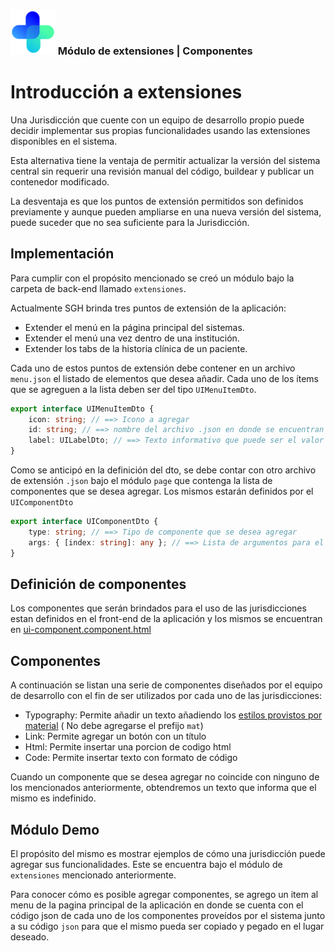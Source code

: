 ### ![logo](../../front-end/apps/projects/hospital/src/assets/custom/icons/icon-72x72.png) Módulo de extensiones | Componentes
 


# Introducción a extensiones

Una Jurisdicción que cuente con un equipo de desarrollo propio puede decidir implementar sus propias funcionalidades usando las extensiones disponibles en el sistema.

Esta alternativa tiene la ventaja de permitir actualizar la versión del sistema central sin requerir una revisión manual del código, buildear y publicar un contenedor modificado.

La desventaja es que los puntos de extensión permitidos son definidos previamente y aunque pueden ampliarse en una nueva versión del sistema, puede suceder que no sea suficiente para la Jurisdicción.


## Implementación

Para cumplir con el propósito mencionado se creó un módulo bajo la carpeta de back-end llamado `extensiones`.

Actualmente SGH brinda tres puntos de extensión de la aplicación:

* Extender el menú en la página principal del sistemas.
* Extender el menú una vez dentro de una institución.
* Extender los tabs de la historia clínica de un paciente.  

Cada uno de estos puntos de extensión debe contener en un archivo `menu.json` el listado de elementos que desea añadir. Cada uno de los ítems que se agreguen a la lista deben ser del tipo `UIMenuItemDto`.

```typescript
export interface UIMenuItemDto {
    icon: string; // ==> Icono a agregar
    id: string; // ==> nombre del archivo .json en donde se encuentran los componentes a visualizar
    label: UILabelDto; // ==> Texto informativo que puede ser el valor o bien una key para traducción
}
```
Como se anticipó en la definición del dto, se debe contar con otro archivo de extensión `.json` bajo el módulo `page` que contenga la lista de componentes que se desea agregar. Los mismos estarán definidos por el `UIComponentDto` 

```typescript
export interface UIComponentDto {
    type: string; // ==> Tipo de componente que se desea agregar
    args: { [index: string]: any }; // ==> Lista de argumentos para el tipo de componente deseado
}
```

## Definición de componentes
Los componentes que serán brindados para el uso de las jurisdicciones estan definidos en el front-end de la aplicación y los mismos se encuentran en [ui-component.component.html][2] 

## Componentes

A continuación se listan una serie de componentes diseñados por el equipo de desarrollo con el fin de ser utilizados por cada uno de las jurisdicciones:

* Typography: Permite añadir un texto añadiendo los [estilos provistos por material][1] ( No debe agregarse el prefijo `mat`)
* Link: Permite agregar un botón con un título
* Html: Permite insertar una porcion de codigo html
* Code: Permite insertar texto con formato de código

Cuando un componente que se desea agregar no coincide con ninguno de los mencionados anteriormente, obtendremos un texto que informa que el mismo es indefinido. 

## Módulo Demo

El propósito del mismo es mostrar ejemplos de cómo una jurisdicción puede agregar sus funcionalidades. Este se encuentra  bajo el módulo de `extensiones` mencionado anteriormente.

Para conocer cómo es posible agregar componentes, se agrego un item al menu de la pagina principal de la aplicación en donde se cuenta con el código json de cada uno de los componentes proveídos por el sistema junto a su código `json` para que el mismo pueda ser copiado y pegado en el lugar deseado. 

 [1]: https://material.angular.io/guide/typography#using-typography-styles-in-your-application
 [2]: https://git.pladema.net/minsalud/sgh-os/-/blob/67b497d838947e7cccfa41bda1f9fa6279fa4bbf/front-end/apps/projects/hospital/src/app/modules/presentation/components/ui-component/ui-component.component.html


